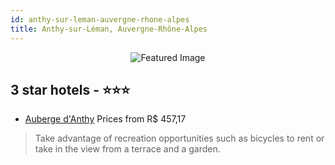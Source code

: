 ```yaml
---
id: anthy-sur-leman-auvergne-rhone-alpes
title: Anthy-sur-Léman, Auvergne-Rhône-Alpes
---
```


<center><img src="https://i.travelapi.com/hotels/10000000/9180000/9173600/9173597/97387987_z.jpg" alt="Featured Image" /></center>


##  3 star hotels - ⭐️⭐️⭐️

-    [Auberge d'Anthy](https://us.hurb.com/hotels/anthy-sur-leman/auberge-d-anthy-JNP-JP02110D?cmp=18055) Prices from R$ 457,17
   > Take advantage of recreation opportunities such as bicycles to rent or take in the view from a terrace and a garden.
